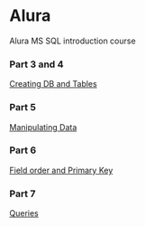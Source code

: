 # Alura
Alura MS SQL introduction course


### Part 3 and 4
[Creating DB and Tables](Creating%20DB%20and%20Tables.md)

### Part 5
[Manipulating Data](Manipulating%20Data.md)

### Part 6
[Field order and Primary Key](Field%20order%20and%20Primary%20Key.md)

### Part 7
[Queries](Queries.md)
